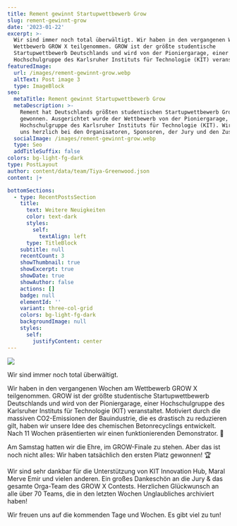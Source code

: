 ```yaml
---
title: Rement gewinnt Startupwettbewerb Grow
slug: rement-gewinnt-grow
date: '2023-01-22'
excerpt: >-
  Wir sind immer noch total überwältigt. Wir haben in den vergangenen Wochen am
  Wettbewerb GROW X teilgenommen. GROW ist der größte studentische
  Startupwettbewerb Deutschlands und wird von der Pioniergarage, einer
  Hochschulgruppe des Karlsruher Instituts für Technologie (KIT) veranstaltet.
featuredImage:
  url: /images/rement-gewinnt-grow.webp
  altText: Post image 3
  type: ImageBlock
seo:
  metaTitle: Rement gewinnt Startupwettbewerb Grow
  metaDescription: >-
    Rement hat Deutschlands größten studentischen Startupwettbewerb Grow
    gewonnen. Ausgerichtet wurde der Wettbewerb von der Pioniergarage, einer
    Hochschulgruppe des Karlsruher Instituts für Technologie (KIT). Wir bedanken
    uns herzlich bei den Organisatoren, Sponsoren, der Jury und den Zuschauern.
  socialImage: /images/rement-gewinnt-grow.webp
  type: Seo
  addTitleSuffix: false
colors: bg-light-fg-dark
type: PostLayout
author: content/data/team/Tiya-Greenwood.json
content: |+

bottomSections:
  - type: RecentPostsSection
    title:
      text: Weitere Neuigkeiten
      color: text-dark
      styles:
        self:
          textAlign: left
      type: TitleBlock
    subtitle: null
    recentCount: 3
    showThumbnail: true
    showExcerpt: true
    showDate: true
    showAuthor: false
    actions: []
    badge: null
    elementId: ''
    variant: three-col-grid
    colors: bg-light-fg-dark
    backgroundImage: null
    styles:
      self:
        justifyContent: center
---
```

![](/images/rement-gewinnt-grow.webp)

Wir sind immer noch total überwältigt.

Wir haben in den vergangenen Wochen am Wettbewerb GROW X teilgenommen. GROW ist der größte studentische Startupwettbewerb Deutschlands und wird von der Pioniergarage, einer Hochschulgruppe des Karlsruher Instituts für Technologie (KIT) veranstaltet. Motiviert durch die massiven CO2-Emissionen der Bauindustrie, die es drastisch zu reduzieren gilt, haben wir unsere Idee des chemischen Betonrecyclings entwickelt. Nach 11 Wochen präsentierten wir einen funktionierenden Demonstrator. 🔬

Am Samstag hatten wir die Ehre, im GROW-Finale zu stehen. Aber das ist noch nicht alles: Wir haben tatsächlich den ersten Platz gewonnen! 🏆 

Wir sind sehr dankbar für die Unterstützung von KIT Innovation Hub, Maral Merve Emir und vielen anderen. Ein großes Dankeschön an die Jury & das gesamte Orga-Team des GROW X Contests. Herzlichen Glückwunsch an alle über 70 Teams, die in den letzten Wochen Unglaubliches archiviert haben!

Wir freuen uns auf die kommenden Tage und Wochen. Es gibt viel zu tun!

